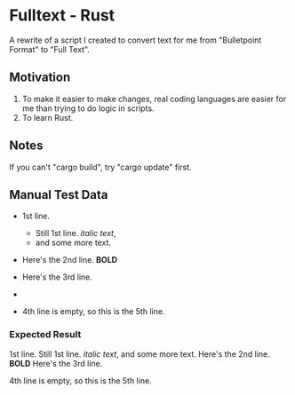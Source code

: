 # Fulltext - Rust
A rewrite of a script I created to convert text for me from "Bulletpoint Format" to "Full Text".

## Motivation
1. To make it easier to make changes, real coding languages are easier for me than trying to do logic in scripts.
2. To learn Rust.

## Notes
If you can't "cargo build", try "cargo update" first.

## Manual Test Data
* 1st line.
    * Still 1st line. *italic text*,
    * and some more text.
* Here's the 2nd line. **BOLD**

* Here's the 3rd line.
*
* 4th line is empty, so this is the 5th line.

### Expected Result
1st line. Still 1st line. *italic text*, and some more text.
Here's the 2nd line. **BOLD**
Here's the 3rd line.

4th line is empty, so this is the 5th line.
